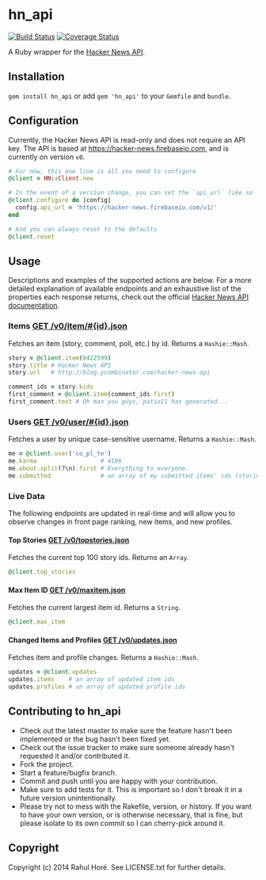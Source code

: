 # hn_api
[![Build Status](https://travis-ci.org/O-I/guardian_api.svg?branch=master)](https://travis-ci.org/O-I/guardian_api)
[![Coverage Status](https://img.shields.io/coveralls/O-I/hn_api.svg)](https://coveralls.io/r/O-I/hn_api?branch=master)

A Ruby wrapper for the [Hacker News API](https://github.com/HackerNews/API).

## Installation

`gem install hn_api` or add `gem 'hn_api'` to your `Gemfile` and `bundle`.

## Configuration

Currently, the Hacker News API is read-only and does not require an API key. The API is based at https://hacker-news.firebaseio.com, and is currently on version `v0`.

```ruby
# For now, this one line is all you need to configure
@client = HN::Client.new

# In the event of a version change, you can set the `api_url` like so
@client.configure do |config|
  config.api_url = 'https://hacker-news.firebaseio.com/v1/'
end

# And you can always reset to the defaults
@client.reset
```

## Usage

Descriptions and examples of the supported actions are below. For a more detailed explanation of available endpoints and an exhaustive list of the properties each response returns, check out the official [Hacker News API documentation](https://github.com/HackerNews/API).

### Items [GET /v0/item/#{id}.json](https://github.com/HackerNews/API#items)

Fetches an item (story, comment, poll, etc.) by id. Returns a `Hashie::Mash`.

```ruby
story = @client.item(8422599)
story.title # Hacker News API
story.url   # http://blog.ycombinator.com/hacker-news-api

comment_ids = story.kids
first_comment = @client.item(comment_ids.first)
first_comment.text # Oh man you guys, patio11 has generated...
```

### Users [GET /v0/user/#{id}.json](https://github.com/HackerNews/API#users)

Fetches a user by unique case-sensitive username. Returns a `Hashie::Mash`.

```ruby
me = @client.user('co_pl_te')
me.karma                  # 4186
me.about.split(?\n).first # Everything to everyone.
me.submitted              # an array of my submitted items' ids (stories, comments, etc.)
```

### Live Data

The following endpoints are updated in real-time and will allow you to observe changes in front page ranking, new items, and new profiles.

#### Top Stories [GET /v0/topstories.json](https://github.com/HackerNews/API#top-stories)

Fetches the current top 100 story ids. Returns an `Array`.

```ruby
@client.top_stories
```

#### Max Item ID [GET /v0/maxitem.json](https://github.com/HackerNews/API#max-item-id)

Fetches the current largest item id. Returns a `String`.

```ruby
@client.max_item
```

#### Changed Items and Profiles [GET /v0/updates.json](https://github.com/HackerNews/API#changed-items-and-profiles)

Fetches item and profile changes. Returns a `Hashie::Mash`.

```ruby
updates = @client.updates
updates.items    # an array of updated item ids
updates.profiles # an array of updated profile ids
```

## Contributing to hn_api
 
* Check out the latest master to make sure the feature hasn't been implemented or the bug hasn't been fixed yet.
* Check out the issue tracker to make sure someone already hasn't requested it and/or contributed it.
* Fork the project.
* Start a feature/bugfix branch.
* Commit and push until you are happy with your contribution.
* Make sure to add tests for it. This is important so I don't break it in a future version unintentionally.
* Please try not to mess with the Rakefile, version, or history. If you want to have your own version, or is otherwise necessary, that is fine, but please isolate to its own commit so I can cherry-pick around it.

## Copyright

Copyright (c) 2014 Rahul Horé. See LICENSE.txt for
further details.